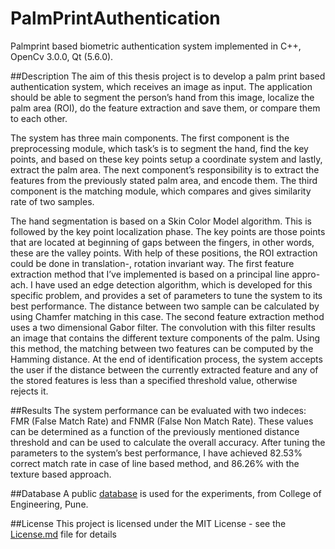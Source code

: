 # PalmPrintAuthentication
Palmprint based biometric authentication system implemented in C++, OpenCv 3.0.0, Qt (5.6.0).

##Description
The aim of this thesis project is to develop a palm print based authentication system, which receives an image as input. The application should be able to segment the person’s hand from this image, localize the palm area (ROI), do the feature extraction and save them, or compare them to each other.

The system has three main components. The first component is the  preprocessing module, which task’s is to segment the hand, find the key points, and based  on these key points setup a coordinate system and lastly, extract the palm area. The next  component’s responsibility is to extract the features from the previously stated palm area,  and encode them. The third component is the matching module, which compares and gives  similarity rate of two samples. 

The hand segmentation is based on a Skin Color Model algorithm. This is followed  by the key point localization phase. The key points are those points that are located at  beginning of gaps between the fingers, in other words, these are the valley points. With help  of these positions, the ROI extraction could be done in translation-, rotation invariant way.  The first feature extraction method that I’ve implemented is based on a principal line appro- ach. I have used an edge detection algorithm, which is developed for this specific problem,  and provides a set of parameters to tune the system to its best performance. The distance  between two sample can be calculated by using Chamfer matching in this case. The second  feature extraction method uses a two dimensional Gabor filter. The convolution with  this filter results an image that contains the different texture components of the palm. Using  this method, the matching between two features can be computed by the Hamming distance.  At the end of identification process, the system accepts the user if the distance between  the currently extracted feature and any of the stored features is less than a specified threshold  value, otherwise rejects it.

##Results
The system performance can be evaluated with two indeces: FMR  (False Match Rate) and FNMR (False Non Match Rate). These values can be determined  as a function of the previously mentioned distance threshold and can be used to calculate  the overall accuracy. After tuning the parameters to the system’s best performance, I have  achieved 82.53% correct match rate in case of line based method, and 86.26% with the  texture based approach.

##Database
A public [database](http://www.coep.org.in/resources/coeppalmprintdatabase) is used for the experiments, from College of Engineering, Pune. 

##License
This project is licensed under the MIT License - see the [License.md](/License.md) file for details
